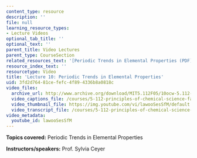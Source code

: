 ```yaml
---
content_type: resource
description: ''
file: null
learning_resource_types:
- Lecture Videos
optional_tab_title: ''
optional_text: ''
parent_title: Video Lectures
parent_type: CourseSection
related_resources_text: '[Periodic Trends in Elemental Properties (PDF)](resources/lecture10)'
resource_index_text: ''
resourcetype: Video
title: 'Lecture 10: Periodic Trends in Elemental Properties'
uid: 3fd2d764-81ce-fefc-4f89-4336b8a0818c
video_files:
  archive_url: http://www.archive.org/download/MIT5.112F05/10ocw-5.112-30sep2005-220k.mp4
  video_captions_file: /courses/5-112-principles-of-chemical-science-fall-2005/25153d0219dc5a7fadffacd982e5f703_lawooSesSfM.vtt
  video_thumbnail_file: https://img.youtube.com/vi/lawooSesSfM/default.jpg
  video_transcript_file: /courses/5-112-principles-of-chemical-science-fall-2005/4f075f75f0b78b15834b02296df52080_lawooSesSfM.pdf
video_metadata:
  youtube_id: lawooSesSfM
---
```


**Topics covered:** Periodic Trends in Elemental Properties

**Instructors/speakers:** Prof. Sylvia Ceyer